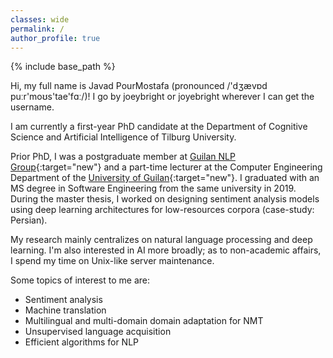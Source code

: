 ```yaml
---
classes: wide
permalink: /
author_profile: true
---
```

{% include base_path %}

Hi, my full name is Javad PourMostafa (pronounced /'dʒævɒd puːr'moʊs'tae'fɑː/)! I go by joeybright or joyebright wherever I can get the username. 

I am currently a first-year PhD candidate at the Department of Cognitive Science and Artificial Intelligence of Tilburg University.

Prior PhD, I was a postgraduate member at [Guilan NLP Group](https://nlp.guilan.ac.ir){:target="new"} and a part-time lecturer at the Computer Engineering Department of the [University of Guilan](https://guilan.ac.ir/en/home){:target="new"}. I graduated with an MS degree in Software Engineering from the same university in 2019. During the master thesis, I worked on designing sentiment analysis models using deep learning architectures for low-resources corpora (case-study: Persian).

My research mainly centralizes on natural language processing and deep learning. I'm also interested in AI more broadly; as to non-academic affairs, I spend my time on Unix-like server maintenance. 

Some topics of interest to me are:

-   Sentiment analysis
-   Machine translation
-   Multilingual and multi-domain domain adaptation for NMT
-   Unsupervised language acquisition
-   Efficient algorithms for NLP
